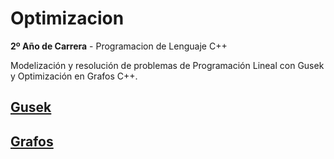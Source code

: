 # Optimizacion

**2º Año de Carrera** - Programacion de Lenguaje C++

Modelización y resolución de problemas de Programación Lineal con Gusek y Optimización en Grafos C++.

## [Gusek]()

## [Grafos]()

